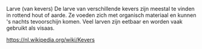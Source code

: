 Larve (van kevers)
De larve van verschillende kevers zijn meestal te vinden in rottend hout of aarde. Ze voeden zich met organisch materiaal en kunnen 's nachts tevoorschijn komen. Veel larven zijn eetbaar en worden vaak gebruikt als visaas.

https://nl.wikipedia.org/wiki/Kevers
